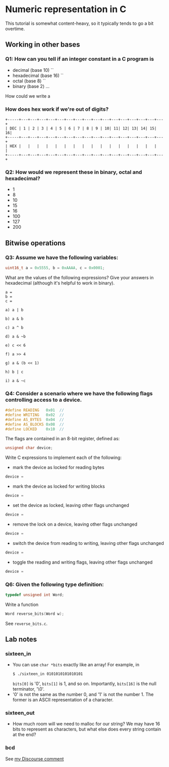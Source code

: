 # Numeric representation in C

This tutorial is somewhat content-heavy, so it typically tends to go a bit overtime.

## Working in other bases

### Q1: How can you tell if an integer constant in a C program is 
- decimal (base 10)     ``
- hexadecimal (base 16) ``
- octal (base 8)        ``
- binary (base 2) ...

How could we write a 

### How does hex work if we're out of digits?
```
+-----+---+---+---+---+---+---+---+---+---+---+---+---+---+---+---+---+
| DEC | 1 | 2 | 3 | 4 | 5 | 6 | 7 | 8 | 9 | 10| 11| 12| 13| 14| 15| 16|
+-----+---+---+---+---+---+---+---+---+---+---+---+---+---+---+---+---+
| HEX |   |   |   |   |   |   |   |   |   |   |   |   |   |   |   |   |
+-----+---+---+---+---+---+---+---+---+---+---+---+---+---+---+---+---+
```

### Q2: How would we represent these in binary, octal and hexadecimal?
* 1
* 8
* 10
* 15
* 16
* 100
* 127
* 200

## Bitwise operations

### Q3: Assume we have the following variables:
```c
uint16_t a = 0x5555, b = 0xAAAA, c = 0x0001;
```
What are the values of the following expressions? Give your answers in hexadecimal (although it's helpful to work in binary).

```
a = 
b =
c = 

a) a | b

b) a & b

c) a ^ b

d) a & ~b

e) c << 6

f) a >> 4

g) a & (b << 1)

h) b | c

i) a & ~c
```

### Q4: Consider a scenario where we have the following flags controlling access to a device.

```c
#define READING   0x01  // 
#define WRITING   0x02  // 
#define AS_BYTES  0x04  //
#define AS_BLOCKS 0x08  //
#define LOCKED    0x10  //
```

The flags are contained in an 8-bit register, defined as:
```c
unsigned char device;
```

Write C expressions to implement each of the following:

- mark the device as locked for reading bytes
```c
device = 
```
- mark the device as locked for writing blocks
```c
device = 
```
- set the device as locked, leaving other flags unchanged
```c
device = 
```
- remove the lock on a device, leaving other flags unchanged
```c
device =
```
- switch the device from reading to writing, leaving other flags unchanged
```c
device = 
```
- toggle the reading and writing flags, leaving other flags unchanged
```c
device = 
```

### Q6: Given the following type definition:
```c
typedef unsigned int Word;
```
Write a function 
```c
Word reverse_bits(Word w);
```

See `reverse_bits.c`.

## Lab notes
### sixteen_in
- You can use `char *bits` exactly like an array! For example, in
    ```bash
    $ ./sixteen_in 0101010101010101
    ```
    `bits[0]` is '0', `bits[1]` is 1, and so on. Importantly, `bits[16]` is the null terminator, '\0'.
- '0' is not the same as the number 0, and '1' is not the number 1. The former is an ASCII representation of a character.

### sixteen_out
- How much room will we need to malloc for our string? We may have 16 bits to represent as characters, but what else does every string contain at the end?

### bcd
See [my Discourse comment](https://discourse.cse.unsw.edu.au/21t3/comp1521/t/lab02-2-digit-bcd-value/703/2)
